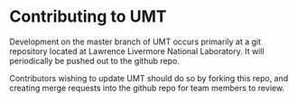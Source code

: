 # Contributing to UMT

Development on the master branch of UMT occurs primarily at a git repository located at Lawrence Livermore National Laboratory.  It will periodically be pushed out to the github repo.

Contributors wishing to update UMT should do so by forking this repo, and creating merge requests into the github repo for team members to review.
